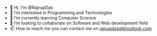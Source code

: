 - 👋 Hi, I’m @RajrupDas
- 👀 I’m interested in Programming and Technologies
- 🌱 I’m currently learning Computer Science 
- 💞️ I’m looking to collaborate on Software and Web development field
- 📫 How to reach me you can contact me on rajrupdasid@outlook.com

<!---
RajrupDasid/RajrupDasid is a ✨ special ✨ repository because its `README.md` (this file) appears on your GitHub profile.
You can click the Preview link to take a look at your changes.
--->
